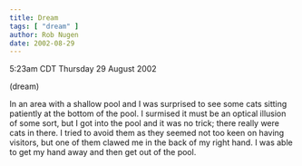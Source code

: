 ```yaml
---
title: Dream
tags: [ "dream" ]
author: Rob Nugen
date: 2002-08-29
---
```


<p class=date>5:23am CDT Thursday 29 August 2002</p>

<p class=note>(dream)</p>

<p class=dream>In an area with a shallow pool and I was surprised to
see some cats sitting patiently at the bottom of the pool.  I surmised
it must be an optical illusion of some sort, but I got into the pool
and it was no trick; there really were cats in there.  I tried to
avoid them as they seemed not too keen on having visitors, but one of
them clawed me in the back of my right hand.  I was able to get my
hand away and then get out of the pool.</p>

